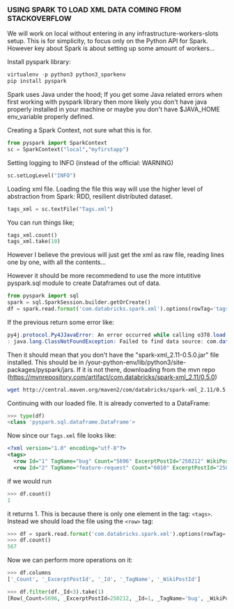 ### USING SPARK TO LOAD XML DATA COMING FROM STACKOVERFLOW

We will work on local without entering in any infrastructure-workers-slots setup. This is for simplicity, to focus only on the Python API for Spark.
However key about Spark is about setting up some amount of workers...

Install pyspark library:

```python
virtualenv -p python3 python3_sparkenv
pip install pyspark
```

Spark uses Java under the hood; If you get some Java related errors when first working with pyspark library then more likely you don't have
java properly installed in your machine or maybe you don't have $JAVA_HOME env_variable properly defined.

Creating a Spark Context, not sure what this is for. 

```python
from pyspark import SparkContext
sc = SparkContext("local","myfirstapp")
```

Setting logging to INFO (instead of the official: WARNING)

```python
sc.setLogLevel("INFO")
```

Loading xml file. Loading the file this way will use the higher level of abstraction from Spark: RDD, resilient distributed dataset.
```python
tags_xml = sc.textFile("Tags.xml")
```

You can run things like; 

```python
tags_xml.count() 
tags_xml.take(10)

```

However I believe the previous will just get the xml as raw file, reading lines one by one, with all the contents...

However it should be more recommedend to use the more intutitive pyspark.sql module to create Dataframes out of data.

```python
from pyspark import sql 
spark = sql.SparkSession.builder.getOrCreate()
df = spark.read.format('com.databricks.spark.xml').options(rowTag='tags').load('/home/vgea/spark_stuff/Tags.xml')
```

If the previous return some error like: 

```java
py4j.protocol.Py4JJavaError: An error occurred while calling o378.load.
: java.lang.ClassNotFoundException: Failed to find data source: com.databricks.spark.xml. Please find packages at http://spark.apache.org/third-party-projects.html
```
Then it should mean that you don't have the "spark-xml_2.11-0.5.0.jar" file installed. 
This should be in /your-python-env/lib/python3/site-packages/pyspark/jars. If it is not there, downloading from the mvn repo (https://mvnrepository.com/artifact/com.databricks/spark-xml_2.11/0.5.0)

```bash
wget http://central.maven.org/maven2/com/databricks/spark-xml_2.11/0.5.0/spark-xml_2.11-0.5.0.jar
```

Continuing with our loaded file. It is already converted to a DataFrame:

```python
>>> type(df)
<class 'pyspark.sql.dataframe.DataFrame'>
```

Now since our `Tags.xml` file looks like:
```xml
<?xml version="1.0" encoding="utf-8"?>
<tags>
  <row Id="1" TagName="bug" Count="5696" ExcerptPostId="250212" WikiPostId="250211" />
  <row Id="2" TagName="feature-request" Count="6010" ExcerptPostId="250232" WikiPostId="250231" />
```

if we would run
```python
>>> df.count()
1
```
it  returns 1. This is because there is only one element in the tag: `<tags>`. Instead we should load the file using the `<row>`  tag:

```python
>>> df = spark.read.format('com.databricks.spark.xml').options(rowTag='row').load('/home/vgea/spark_stuff/Tags.xml')
>>> df.count()
567
```

Now we can perform more operations on it:
```python
>>> df.columns
['_Count', '_ExcerptPostId', '_Id', '_TagName', '_WikiPostId']

>>> df.filter(df._Id<3).take(1)
[Row(_Count=5696, _ExcerptPostId=250212, _Id=1, _TagName='bug', _WikiPostId=250211)]
```
